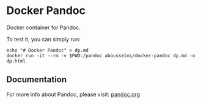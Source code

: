 # Docker Pandoc

Docker container for Pandoc.

To test it, you can simply run:

```console
echo "# Docker Pandoc" > dp.md
docker run -it --rm -v $PWD:/pandoc abousselmi/docker-pandoc dp.md -o dp.html
```

## Documentation

For more info about Pandoc, please visit: [pandoc.org](https://pandoc.org/)
